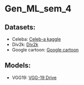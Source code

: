 # Gen_ML_sem_4

## Datasets:
* Celeba: [Celeb-a kaggle](https://www.kaggle.com/jessicali9530/celeba-dataset)
* Div2k: [Div2k](https://data.vision.ee.ethz.ch/cvl/DIV2K/)
* Google cartoon: [Google cartoon](https://google.github.io/cartoonset/download.html)

## Models:
* VGG19: [VGG-19 Drive](https://drive.google.com/drive/folders/1IJeWFhMFtyiKIdlASrl791wEWnhDrsat?usp=sharing)